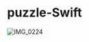# puzzle-Swift
![IMG_0224](https://user-images.githubusercontent.com/51296886/77225198-6324e580-6bb0-11ea-870a-c9f25d29b204.PNG)
